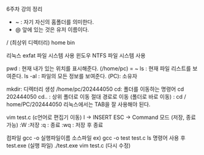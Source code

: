 6주차 강의 정리

- ~ : 자기 자신의 홈폴더를 의미한다.
- @ 앞에 있는 것은 유저 이름이다.

/ (최상위 디렉터리)
home    bin

리눅스 exfat 파일 시스템 사용
윈도우 NTFS 파일 시스템 사용

pwd : 현재 내가 있는 위치를 표시해준다. (/home/pc) = ~
ls : 현재 파일 리스트를 보여준다.
ls -al : 파일의 모든 정보를 보여준다. (PC): 소유자

mkdir: 디렉터리 생성
/home/pc/202444050
cd: 폴더를 이동하는 명령어
cd 202444050
cd.. : 상위 폴더로 이동
절대 경로로 이동 (폴더로 바로 이동) : cd / home/PC/202444050
리눅스에서는 TAB을 잘 사용해야 된다.

vim test.c (c언어로 편집기 이동)
I -> INSERT
ESC -> Command 모드 (저장, 종료 가능)
:W :저장
:q : 종료
:wq : 저장 후 종료

컴파일
gcc -o 실행파일이름 소스파일
ex) gcc -o test test.c
ls 명령어 사용 후
test.exe (실행 파일)
./test.exe
vim test.c (다시 수정)
